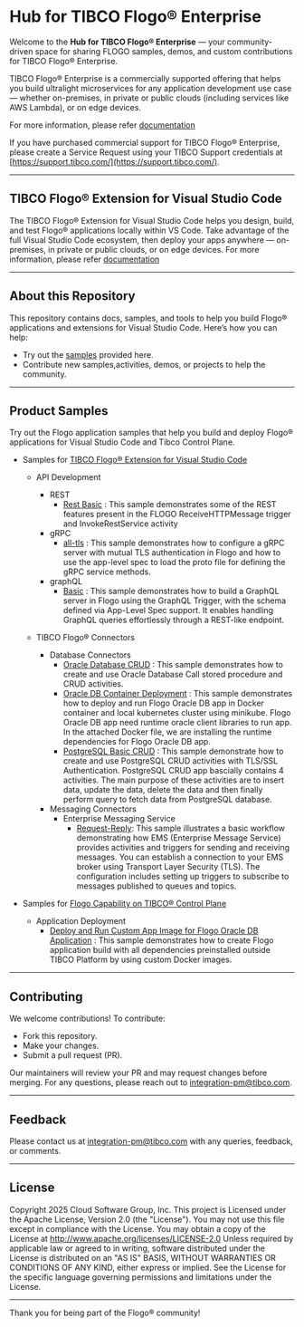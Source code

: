 # **Hub for TIBCO Flogo® Enterprise**

Welcome to the **Hub for TIBCO Flogo® Enterprise** — your community-driven space for sharing FLOGO samples, demos, and custom contributions for TIBCO Flogo® Enterprise.

TIBCO Flogo® Enterprise is a commercially supported offering that helps you build ultralight microservices for any application development use case — whether on-premises, in private or public clouds (including services like AWS Lambda), or on edge devices.

For more information, please refer [documentation](https://docs.tibco.com/products/tibco-flogo-enterprise-latest)

If you have purchased commercial support for TIBCO Flogo® Enterprise, please create a Service Request using your TIBCO Support credentials at [https://support.tibco.com/](https://support.tibco.com/).

---

## **TIBCO Flogo® Extension for Visual Studio Code**

The TIBCO Flogo® Extension for Visual Studio Code helps you design, build, and test Flogo® applications locally within VS Code. Take advantage of the full Visual Studio Code ecosystem, then deploy your apps anywhere — on-premises, in private or public clouds, or on edge devices.
For more information, please refer [documentation](https://docs.tibco.com/products/tibco-flogo-extension-for-visual-studio-code-latest)

---

## **About this Repository**

This repository contains docs, samples, and tools to help you build Flogo® applications and extensions for Visual Studio Code. Here’s how you can help:

- Try out the [samples](https://github.com/TIBCOSoftware/flogo-enterprise-hub/tree/master/Samples/VSCode_Extension) provided here.
- Contribute new samples,activities, demos, or projects to help the community.

---

## **Product Samples**

Try out the Flogo application samples that help you build and deploy Flogo® applications for Visual Studio Code and Tibco Control Plane.  

- Samples for [TIBCO Flogo® Extension for Visual Studio Code](https://github.com/TIBCOSoftware/flogo-enterprise-hub/tree/master/Samples/VSCode_Extension)
    - API Development
       - REST 
           - [Rest Basic](https://github.com/TIBCOSoftware/flogo-enterprise-hub/tree/master/Samples/VSCode_Extension/API-Development/REST/Basic) :  This sample demonstrates some of the REST features present in the FLOGO ReceiveHTTPMessage trigger and InvokeRestService activity
       - gRPC
           - [all-tls](https://github.com/TIBCOSoftware/flogo-enterprise-hub/tree/master/Samples/VSCode_Extension/API-Development/gRPC/all-tls) : This sample demonstrates how to configure a gRPC server with mutual TLS authentication in Flogo and how to use the app-level spec to load the proto file for defining the gRPC service methods.
       - graphQL
           - [Basic](https://github.com/TIBCOSoftware/flogo-enterprise-hub/tree/master/samples/VSCode_Extension/API-Development/graphQL/Basic) : This sample demonstrates how to build a GraphQL server in Flogo using the GraphQL Trigger, with the schema defined via App-Level Spec support. It enables handling GraphQL queries effortlessly through a REST-like endpoint.

    - TIBCO Flogo® Connectors
       - Database Connectors
            - [Oracle Database CRUD](https://github.com/TIBCOSoftware/flogo-enterprise-hub/tree/master/Samples/VSCode_Extension/Connectors/Databases/OracleDB_clusterDeployment) : This sample demonstrates how to create and use Oracle Database Call stored procedure and CRUD activities.
            - [Oracle DB Container Deployment](https://github.com/TIBCOSoftware/flogo-enterprise-hub/tree/master/Samples/VSCode_Extension/Connectors/Databases/OracleDatabase) : This sample demonstrates how to deploy and run Flogo Oracle DB app in Docker container and local kubernetes cluster using minikube. Flogo Oracle DB app need runtime oracle client libraries to run app. In the attached Docker file, we are installing the runtime dependencies for Flogo Oracle DB app.
            - [PostgreSQL Basic CRUD](https://github.com/TIBCOSoftware/flogo-enterprise-hub/tree/master/Samples/VSCode_Extension/Connectors/Databases/PostgreSQL-CRUD) : This sample demonstrate how to create and use PostgreSQL CRUD activities with TLS/SSL Authentication. PostgreSQL CRUD app bascially contains 4 activities. The main purpose of these activities are to insert data, update the data, delete the data and then finally perform query to fetch data from PostgreSQL database.
        - Messaging Connectors
            - Enterprise Messaging Service
                - [Request-Reply](https://github.com/TIBCOSoftware/flogo-enterprise-hub/tree/master/Samples/VSCode_Extension/Connectors/Messaging/EMS/RequestReply): This sample illustrates a basic workflow demonstrating how EMS (Enterprise Message Service) provides activities and triggers for sending and receiving messages. You can establish a connection to your EMS broker using Transport Layer Security (TLS). The configuration includes setting up triggers to subscribe to messages published to queues and topics.

- Samples for [Flogo Capability on TIBCO® Control Plane](https://github.com/TIBCOSoftware/flogo-enterprise-hub/tree/master/Samples/Tibco_Control_Plane)
    - Application Deployment
        - [Deploy and Run Custom App Image for Flogo Oracle DB Application](https://github.com/TIBCOSoftware/flogo-enterprise-hub/tree/master/Samples/Tibco_Control_Plane/App_Deployment/Custom_App_Image) : This sample demonstrates how to create Flogo application build with all dependencies preinstalled outside TIBCO Platform by using custom Docker images.
 

---

## **Contributing**

We welcome contributions! To contribute:
- Fork this repository.
- Make your changes.
- Submit a pull request (PR).

Our maintainers will review your PR and may request changes before merging. For any questions, please reach out to [integration-pm@tibco.com](mailto:integration-pm@tibco.com).

---

## **Feedback**

Please contact us at [integration-pm@tibco.com](mailto:integration-pm@tibco.com) with any queries, feedback, or comments.

---

## **License**

Copyright 2025 Cloud Software Group, Inc.
This project is Licensed under the Apache License, Version 2.0 (the "License"). You may not use this file except in compliance with the License. You may obtain a copy of the License at http://www.apache.org/licenses/LICENSE-2.0 Unless required by applicable law or agreed to in writing, software distributed under the License is distributed on an "AS IS" BASIS, WITHOUT WARRANTIES OR CONDITIONS OF ANY KIND, either express or implied. See the License for the specific language governing permissions and limitations under the License.

---

Thank you for being part of the Flogo® community!

